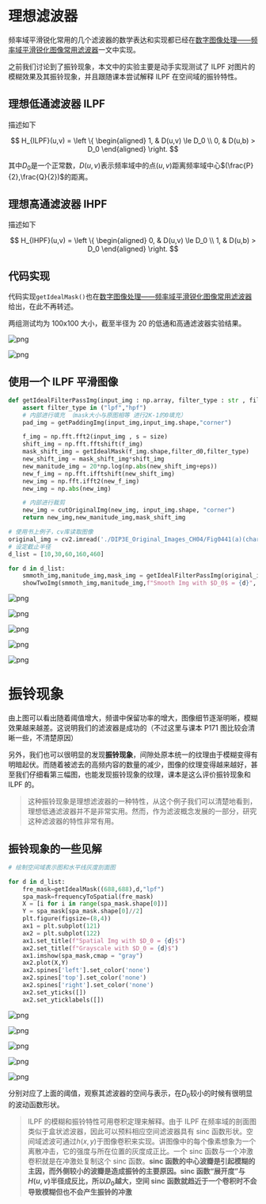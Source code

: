 
# 理想滤波器

频率域平滑锐化常用的几个滤波器的数学表达和实现都已经在[数字图像处理——频率域平滑锐化图像常用滤波器](https://www.edwardzcn98yx.com/post/e371c683.html)一文中实现。

之前我们讨论到了振铃现象，本文中的实验主要是动手实现测试了 ILPF 对图片的模糊效果及其振铃现象，并且跟随课本尝试解释 ILPF 在空间域的振铃特性。

## 理想低通滤波器 ILPF

描述如下

$$
H_{ILPF}(u,v) = \left \{
\begin{aligned}
1, & D(u,v) \le D_0 \\
0, & D(u,b) > D_0
\end{aligned}
\right.
$$

其中$D_0$是一个正常数，$D(u,v)$表示频率域中的点$(u,v)$距离频率域中心$(\frac{P}{2},\frac{Q}{2})$的距离。

## 理想高通滤波器 IHPF

描述如下

$$
H_{IHPF}(u,v) = \left \{
\begin{aligned}
0, & D(u,v) \le D_0 \\
1, & D(u,b) > D_0
\end{aligned}
\right.
$$

## 代码实现

代码实现`getIdealMask()`也在[数字图像处理——频率域平滑锐化图像常用滤波器](https://www.edwardzcn98yx.com/post/e371c683.html)给出，在此不再转述。

两组测试均为 100x100 大小，截至半径为 20 的低通和高通滤波器实验结果。

![png](https://eddyblog.oss-cn-shenzhen.aliyuncs.com/ImageProcess/TypeOfFilter/3.png)

![png](https://eddyblog.oss-cn-shenzhen.aliyuncs.com/ImageProcess/TypeOfFilter/4.png)

## 使用一个 ILPF 平滑图像

```python
def getIdealFilterPassImg(input_img : np.array, filter_type : str , filter_d0, size = None):
    assert filter_type in ("lpf","hpf")
    # 内部进行填充 （mask大小与原图相等 进行2K-1的0填充）
    pad_img = getPaddingImg(input_img,input_img.shape,"corner")

    f_img = np.fft.fft2(input_img , s = size)
    shift_img = np.fft.fftshift(f_img)
    mask_shift_img = getIdealMask(f_img.shape,filter_d0,filter_type)
    new_shift_img = mask_shift_img*shift_img
    new_manitude_img = 20*np.log(np.abs(new_shift_img+eps))
    new_f_img = np.fft.ifftshift(new_shift_img)
    new_img = np.fft.ifft2(new_f_img)
    new_img = np.abs(new_img)

    # 内部进行裁剪
    new_img = cutOriginalImg(new_img, input_img.shape, "corner")
    return new_img,new_manitude_img,mask_shift_img

# 使用书上例子，cv库读取图像
original_img = cv2.imread('./DIP3E_Original_Images_CH04/Fig0441(a)(characters_test_pattern).tif',0)
# 设定截止半径
d_list = [10,30,60,160,460]

for d in d_list:
    smmoth_img,manitude_img,mask_img = getIdealFilterPassImg(original_img, "lpf" , d)
    showTwoImg(smmoth_img,manitude_img,f"Smooth Img with $D_0$ = {d}", f"Manitude with $D_0$ = {d}")
```

![png](https://eddyblog.oss-cn-shenzhen.aliyuncs.com/ImageProcess/IdealFilter/1.png)

<!--more-->

![png](https://eddyblog.oss-cn-shenzhen.aliyuncs.com/ImageProcess/IdealFilter/2.png)

![png](https://eddyblog.oss-cn-shenzhen.aliyuncs.com/ImageProcess/IdealFilter/3.png)

![png](https://eddyblog.oss-cn-shenzhen.aliyuncs.com/ImageProcess/IdealFilter/4.png)

![png](https://eddyblog.oss-cn-shenzhen.aliyuncs.com/ImageProcess/IdealFilter/5.png)

# 振铃现象

由上图可以看出随着阈值增大，频谱中保留功率的增大，图像细节逐渐明晰，模糊效果越来越差。这说明我们的滤波器是成功的（不过这里与课本 P171 图比较会清晰一些，不清楚原因）

另外，我们也可以很明显的发现**振铃现象**，间隙处原本统一的纹理由于模糊变得有明暗起伏。而随着被滤去的高频内容的数量的减少，图像的纹理变得越来越好，甚至我们仔细看第三幅图，也能发现振铃现象的纹理，课本是这么评价振铃现象和 ILPF 的。

> 这种振铃现象是理想滤波器的一种特性，从这个例子我们可以清楚地看到，理想低通滤波器并不是非常实用。然而，作为滤波概念发展的一部分，研究这种滤波器的特性非常有用。

## 振铃现象的一些见解

```python
# 绘制空间域表示图和水平线灰度剖面图

for d in d_list:
    fre_mask=getIdealMask((688,688),d,"lpf")
    spa_mask=frequencyToSpatial(fre_mask)
    X = [i for i in range(spa_mask.shape[0])]
    Y = spa_mask[spa_mask.shape[0]//2]
    plt.figure(figsize=(8,4))
    ax1 = plt.subplot(121)
    ax2 = plt.subplot(122)
    ax1.set_title(f"Spatial Img with $D_0 = {d}$")
    ax2.set_title(f"Grayscale with $D_0 = {d}$")
    ax1.imshow(spa_mask,cmap = "gray")
    ax2.plot(X,Y)
    ax2.spines['left'].set_color('none')
    ax2.spines['top'].set_color('none')
    ax2.spines['right'].set_color('none')
    ax2.set_yticks([])
    ax2.set_yticklabels([])
```

![png](https://eddyblog.oss-cn-shenzhen.aliyuncs.com/ImageProcess/IdealFilter/6.png)

![png](https://eddyblog.oss-cn-shenzhen.aliyuncs.com/ImageProcess/IdealFilter/7.png)

![png](https://eddyblog.oss-cn-shenzhen.aliyuncs.com/ImageProcess/IdealFilter/8.png)

![png](https://eddyblog.oss-cn-shenzhen.aliyuncs.com/ImageProcess/IdealFilter/9.png)

![png](https://eddyblog.oss-cn-shenzhen.aliyuncs.com/ImageProcess/IdealFilter/10.png)

分别对应了上面的阈值，观察其滤波器的空间与表示，在$D_0$较小的时候有很明显的波动函数形状。

> ILPF 的模糊和振铃特性可用卷积定理来解释。由于 ILPF 在频率域的剖面图类似于盒状滤波器，因此可以预料相应空间滤波器具有 sinc 函数形状。空间域滤波可通过$h(x,y)$于图像卷积来实现。讲图像中的每个像素想象为一个离散冲击，它的强度与所在位置的灰度成正比。一个 sinc 函数与一个冲激卷积就是在冲激处复制这个 sinc 函数。**sinc 函数的中心波瓣是引起模糊的主因，而外侧较小的波瓣是造成振铃的主要原因。sinc 函数“展开度”与$H(u,v)$半径成反比，所以$D_0$越大，空间 sinc 函数就趋近于一个卷积时不会导致模糊但也不会产生振铃的冲激**
